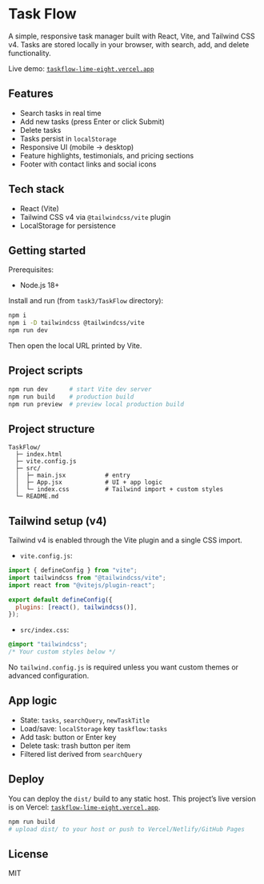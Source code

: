 # Task Flow

A simple, responsive task manager built with React, Vite, and Tailwind CSS v4. Tasks are stored locally in your browser, with search, add, and delete functionality.

Live demo: [`taskflow-lime-eight.vercel.app`](https://taskflow-lime-eight.vercel.app/)

## Features

- Search tasks in real time
- Add new tasks (press Enter or click Submit)
- Delete tasks
- Tasks persist in `localStorage`
- Responsive UI (mobile → desktop)
- Feature highlights, testimonials, and pricing sections
- Footer with contact links and social icons

## Tech stack

- React (Vite)
- Tailwind CSS v4 via `@tailwindcss/vite` plugin
- LocalStorage for persistence

## Getting started

Prerequisites:

- Node.js 18+

Install and run (from `task3/TaskFlow` directory):

```bash
npm i
npm i -D tailwindcss @tailwindcss/vite
npm run dev
```

Then open the local URL printed by Vite.

## Project scripts

```bash
npm run dev      # start Vite dev server
npm run build    # production build
npm run preview  # preview local production build
```

## Project structure

```
TaskFlow/
  ├─ index.html
  ├─ vite.config.js
  ├─ src/
  │  ├─ main.jsx           # entry
  │  ├─ App.jsx            # UI + app logic
  │  └─ index.css          # Tailwind import + custom styles
  └─ README.md
```

## Tailwind setup (v4)

Tailwind v4 is enabled through the Vite plugin and a single CSS import.

- `vite.config.js`:

```js
import { defineConfig } from "vite";
import tailwindcss from "@tailwindcss/vite";
import react from "@vitejs/plugin-react";

export default defineConfig({
  plugins: [react(), tailwindcss()],
});
```

- `src/index.css`:

```css
@import "tailwindcss";
/* Your custom styles below */
```

No `tailwind.config.js` is required unless you want custom themes or advanced configuration.

## App logic

- State: `tasks`, `searchQuery`, `newTaskTitle`
- Load/save: `localStorage` key `taskflow:tasks`
- Add task: button or Enter key
- Delete task: trash button per item
- Filtered list derived from `searchQuery`

## Deploy

You can deploy the `dist/` build to any static host. This project’s live version is on Vercel: [`taskflow-lime-eight.vercel.app`](https://taskflow-lime-eight.vercel.app/).

```bash
npm run build
# upload dist/ to your host or push to Vercel/Netlify/GitHub Pages
```

## License

MIT
